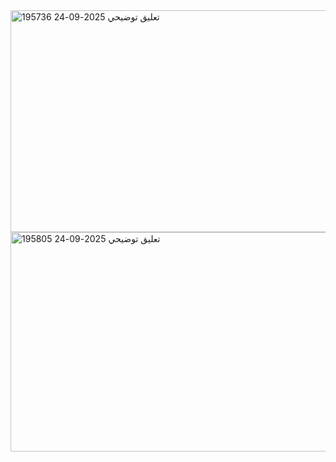 <img width="534" height="355" alt="تعليق توضيحي 2025-09-24 195736" src="https://github.com/user-attachments/assets/cf2abc9b-bf0b-4997-a4b7-f5fde01f73d9" />

<img width="507" height="351" alt="تعليق توضيحي 2025-09-24 195805" src="https://github.com/user-attachments/assets/6e018e33-fc76-4777-858d-bcc0e8f940a4" />
